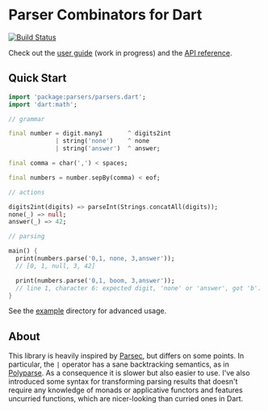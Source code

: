 # Parser Combinators for Dart

[![Build Status](https://drone.io/github.com/polux/parsers/status.png)](https://drone.io/github.com/polux/parsers/latest)

Check out the [user guide](http://polux.github.io/parsers/) 
(work in progress) and the [API reference](http://polux.github.io/parsers/dartdoc/parsers.html).

## Quick Start

```dart
import 'package:parsers/parsers.dart';
import 'dart:math';

// grammar

final number = digit.many1       ^ digits2int
             | string('none')    ^ none
             | string('answer')  ^ answer;

final comma = char(',') < spaces;

final numbers = number.sepBy(comma) < eof;

// actions

digits2int(digits) => parseInt(Strings.concatAll(digits));
none(_) => null;
answer(_) => 42;

// parsing

main() {
  print(numbers.parse('0,1, none, 3,answer'));
  // [0, 1, null, 3, 42]

  print(numbers.parse('0,1, boom, 3,answer'));
  // line 1, character 6: expected digit, 'none' or 'answer', got 'b'.
}
```

See the
[example](https://github.com/polux/parsers/tree/master/example)
directory for advanced usage.

## About

This library is heavily inspired by
[Parsec](http://hackage.haskell.org/package/parsec), but differs on some
points. In particular, the `|` operator has a sane backtracking semantics, as
in [Polyparse](http://code.haskell.org/~malcolm/polyparse/docs/). As a
consequence it is slower but also easier to use. I've also introduced some
syntax for transforming parsing results that doesn't require any knowledge of
monads or applicative functors and features uncurried functions, which are
nicer-looking than curried ones in Dart.
